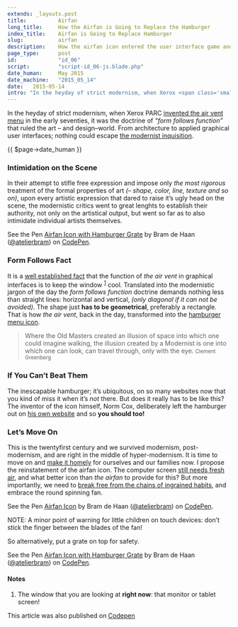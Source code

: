 ```yaml
---
extends: _layouts.post
title:          Airfan
long_title:     How the Airfan is Going to Replace the Hamburger
index_title:    Airfan is Going to Replace Hamburger
slug:           airfan
description:    How the airfan icon entered the user interface game and came out on top of the competition
page_type:      post
id:             "id_06"
script:         "script-id_06-js.blade.php"
date_human:     May 2015
date_machine:   "2015_05_14"
date:   2015-05-14
intro: "In the heyday of strict modernism, when Xerox <span class='small-caps'>PARC</span> <a href='//vimeo.com/61556918#t=1265s'>invented the air vent menu</a> in the early seventies, it was the doctrine of <i>“form follows function”</i> that ruled the art – and design–world. From architecture to applied graphical user interfaces; nothing could escape <a href='//www.dukeupress.edu/Modern-Inquisitions'>the modernist inquisition</a>."
---
```


In the heyday of strict modernism, when Xerox <span class='small-caps'>PARC</span> <a href='//vimeo.com/61556918#t=1265s'>invented the air vent menu</a> in the early seventies, it was the doctrine of <i>“form follows function”</i> that ruled the art – and design–world. From architecture to applied graphical user interfaces; nothing could escape <a href='//www.dukeupress.edu/Modern-Inquisitions'>the modernist inquisition</a>.

<p class="publication-list__item__meta"><time datetime="{!! $page->date_machine !!}">{{ $page->date_human }}</time></p>

### Intimidation on the Scene
In their attempt to stifle free expression and impose only _the most rigorous_ treatment of the formal properties of art _(– shape, color, line, texture and so on)_, upon every artistic expression that dared to raise it’s ugly head on the scene, the modernistic critics went to great lenghts to establish their authority, not only on the artistical output, but went so far as to also intimidate individual artists themselves.

<p data-height="500" data-theme-id="71" data-slug-hash="QjwYXd" data-default-tab="result" data-user="atelierbram" data-embed-version="2" class='codepen'>See the Pen <a href='//codepen.io/atelierbram/pen/bdwxrx/'>Airfan Icon with Hamburger Grate</a> by Bram de Haan (<a href='//codepen.io/atelierbram'>@atelierbram</a>) on <a href='//codepen.io'>CodePen</a>.</p>
<script async src="//assets.codepen.io/assets/embed/ei.js"></script>

### Form Follows Fact
It is a [well established fact](//www.evernote.com/shard/s207/sh/022f2237-4b4f-4096-87f2-053acd228c2d/ede2672bc3f39a1b0232f84e01ca0a83) that the function of _the air vent_ in graphical interfaces is to keep the window <sup><a href="#note-1" class="sup-link" id="supLink1">1</a></sup> cool. Translated into the modernistic jargon of the day the _form follows function_ doctrine demands nothing less than straight lines: horizontal and vertical, _(only diagonal if it can not be avoided)_. The shape just **has to be geometrical**, preferably a rectangle. That is how _the air vent_, back in the day, transformed into the [hamburger menu icon](//codepen.io/tag/hamburger).

> Where the Old Masters created an illusion of space into which one could imagine walking, the illusion created by a Modernist is one into which one can look, can travel through, only with the eye. <small class="small author">Clement Greenberg</small>

### If You Can’t Beat Them
The inescapable hamburger; it’s ubiquitous, on so many websites now that you kind of miss it when it’s _not_ there. But does it really has to be like this? The inventor of the icon himself, Norm Cox, deliberately left the hamburger out on [his own website](//www.coxhall.com/product-folio.html) and so **you should too!**

### Let’s Move On
This is the twentyfirst century and we survived modernism, post-modernism, and are right in the middle of hyper-modernism. It is time to move on and [make it homely](//frankchimero.com/writing//make-it-homely/) for ourselves and our families now. I propose the reinstatement of the airfan icon. The computer screen [still needs fresh air](//hanselminutes.com/), and what better icon than _the airfan_ to provide for this? But more importantly, we need to [break free from the chains of ingrained habits](//medium.com/cool-code-pal/how-node-js-is-going-to-replace-javascript-cf72b588b1b), and embrace the round spinning fan.

<p data-height="128" data-theme-id="71" data-slug-hash="eNzKgE" data-default-tab="result" data-user="atelierbram" data-embed-version="2" class='codepen'>See the Pen <a href='//codepen.io/atelierbram/pen/eNzKgE/'>Airfan Icon</a> by Bram de Haan (<a href='//codepen.io/atelierbram'>@atelierbram</a>) on <a href='//codepen.io'>CodePen</a>.</p>
<script async src="//assets.codepen.io/assets/embed/ei.js"></script>

<span class="note"><span class="small-caps">NOTE</span>: A minor point of warning for little children on touch devices: don’t stick the finger between the blades of the fan!</span>

So alternatively, put a grate on top for safety.

<p data-height="128" data-theme-id="71" data-slug-hash="RWNvqz" data-default-tab="result" data-user="atelierbram" data-embed-version="2" class='codepen'>See the Pen <a href='//codepen.io/atelierbram/pen/bdwxrx/'>Airfan Icon with Hamburger Grate</a> by Bram de Haan (<a href='//codepen.io/atelierbram'>@atelierbram</a>) on <a href='//codepen.io'>CodePen</a>.</p>
<script async src="//assets.codepen.io/assets/embed/ei.js"></script>

#### Notes
1. <span id="note-1">The window that you are looking at **right now**: that monitor or tablet screen!</span>

<span class="note">This article was also published on [Codepen](//codepen.io/atelierbram/post/airfan)</span>

